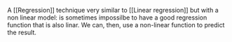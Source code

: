 A [[Regression]] technique very similar to [[Linear regression]] but with a non linear model: is sometimes impossilbe to have a good regression function that is also linar. We can, then, use a non-linear function to predict the result.